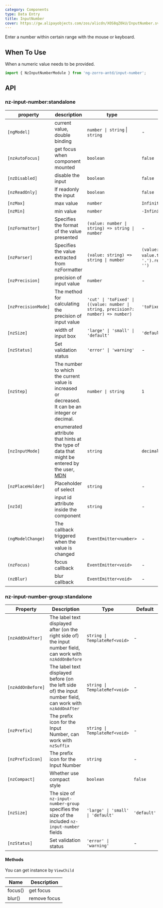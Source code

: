 ```yaml
---
category: Components
type: Data Entry
title: InputNumber
cover: https://gw.alipayobjects.com/zos/alicdn/XOS8qZ0kU/InputNumber.svg
---
```


Enter a number within certain range with the mouse or keyboard.

## When To Use

When a numeric value needs to be provided.

```ts
import { NzInputNumberModule } from 'ng-zorro-antd/input-number';
```

## API

### nz-input-number:standalone

| property            | description                                                                                                                                                                 | type                                                                              | default                                                                         |
| ------------------- | --------------------------------------------------------------------------------------------------------------------------------------------------------------------------- | --------------------------------------------------------------------------------- | ------------------------------------------------------------------------------- |
| `[ngModel]`         | current value, double binding                                                                                                                                               | `number \| string` \| `string`                                                    | -                                                                               |
| `[nzAutoFocus]`     | get focus when component mounted                                                                                                                                            | `boolean`                                                                         | `false`                                                                         |
| `[nzDisabled]`      | disable the input                                                                                                                                                           | `boolean`                                                                         | `false`                                                                         |
| `[nzReadOnly]`      | If readonly the input                                                                                                                                                       | `boolean`                                                                         | `false`                                                                         |
| `[nzMax]`           | max value                                                                                                                                                                   | `number`                                                                          | `Infinity`                                                                      |
| `[nzMin]`           | min value                                                                                                                                                                   | `number`                                                                          | `-Infinity`                                                                     |
| `[nzFormatter]`     | Specifies the format of the value presented                                                                                                                                 | `(value: number \| string) => string \| number`                                   | -                                                                               |
| `[nzParser]`        | Specifies the value extracted from nzFormatter                                                                                                                              | `(value: string) => string \| number`                                             | `(value: string) => value.trim().replace(/。/g, '.').replace(/[^\w\.-]+/g, '')` |
| `[nzPrecision]`     | precision of input value                                                                                                                                                    | `number`                                                                          | -                                                                               |
| `[nzPrecisionMode]` | The method for calculating the precision of input value                                                                                                                     | `'cut' \| 'toFixed' \| ((value: number \| string, precision?: number) => number)` | `'toFixed'`                                                                     |
| `[nzSize]`          | width of input box                                                                                                                                                          | `'large' \| 'small' \| 'default'`                                                 | `'default'`                                                                     |
| `[nzStatus]`        | Set validation status                                                                                                                                                       | `'error' \| 'warning'`                                                            | -                                                                               |
| `[nzStep]`          | The number to which the current value is increased or decreased. It can be an integer or decimal.                                                                           | `number \| string`                                                                | `1`                                                                             |
| `[nzInputMode]`     | enumerated attribute that hints at the type of data that might be entered by the user, [MDN](https://developer.mozilla.org/en-US/docs/Web/HTML/Global_attributes/inputmode) | `string`                                                                          | `decimal`                                                                       |
| `[nzPlaceHolder]`   | Placeholder of select                                                                                                                                                       | `string`                                                                          | -                                                                               |
| `[nzId]`            | input id attribute inside the component                                                                                                                                     | `string`                                                                          | -                                                                               |
| `(ngModelChange)`   | The callback triggered when the value is changed                                                                                                                            | `EventEmitter<number>`                                                            | -                                                                               |
| `(nzFocus)`         | focus callback                                                                                                                                                              | `EventEmitter<void>`                                                              | -                                                                               |
| `(nzBlur)`          | blur callback                                                                                                                                                               | `EventEmitter<void>`                                                              | -                                                                               |

### nz-input-number-group:standalone

| Property          | Description                                                                                                 | Type                              | Default     |
| ----------------- | ----------------------------------------------------------------------------------------------------------- | --------------------------------- | ----------- |
| `[nzAddOnAfter]`  | The label text displayed after (on the right side of) the input number field, can work with `nzAddOnBefore` | `string \| TemplateRef<void>`     | -           |
| `[nzAddOnBefore]` | The label text displayed before (on the left side of) the input number field, can work with `nzAddOnAfter`  | `string \| TemplateRef<void>`     | -           |
| `[nzPrefix]`      | The prefix icon for the Input Number, can work with `nzSuffix`                                              | `string \| TemplateRef<void>`     | -           |
| `[nzPrefixIcon]`  | The prefix icon for the Input Number                                                                        | `string`                          | -           |
| `[nzCompact]`     | Whether use compact style                                                                                   | `boolean`                         | `false`     |
| `[nzSize]`        | The size of `nz-input-number-group` specifies the size of the included `nz-input-number` fields             | `'large' \| 'small' \| 'default'` | `'default'` |
| `[nzStatus]`      | Set validation status                                                                                       | `'error' \| 'warning'`            | -           |

#### Methods

You can get instance by `ViewChild`

| Name    | Description  |
| ------- | ------------ |
| focus() | get focus    |
| blur()  | remove focus |
